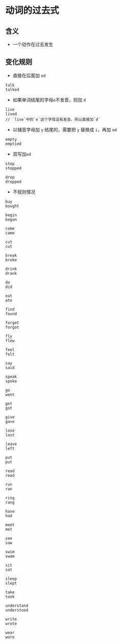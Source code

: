 # 动词的过去式

## 含义

- 一个动作在过去发生

## 变化规则

- 直接在后面加 `ed`

```
talk
talked
```

- 如果单词结尾的字母`e`不发音，则加 `d`

```
live
lived
// `live`中的`e`这个字母没有发音，所以直接加`d`
```

- 以辅音字母加 `y` 结尾的，需要把 `y` 替换成 `i`，再加 `ed`

```
empty
emptied
```

- 双写加`ed`

```
stop
stopped

drop
dropped
```

- 不规则情况

```
buy
bought

begin
began

come
came

cut
cut

break
broke

drink
drank

do
did

eat
ate

find
found

forget
forgot

fly
flew

feel
felt

say
said

speak
spoke

go
went

get
got

give
gave

lose
lost

leave
left

put
put

read
read

run
ran

ring
rang

have
had

meet
met

see
saw

swim
swam

sit
sat

sleep
slept

take
took

understand
understood

write
wrote

wear
wore
```
